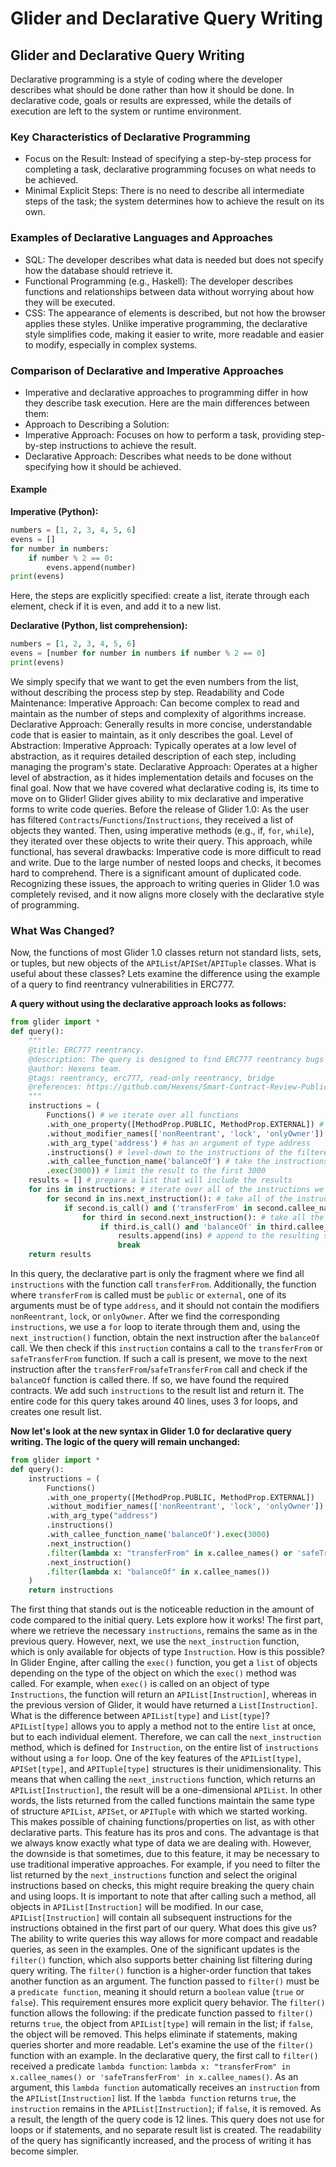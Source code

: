 # Glider and Declarative Query Writing

## Glider and Declarative Query Writing

Declarative programming is a style of coding where the developer describes what should be done rather than how it should be done. In declarative code, goals or results are expressed, while the details of execution are left to the system or runtime environment.

### Key Characteristics of Declarative Programming

* Focus on the Result: Instead of specifying a step-by-step process for completing a task, declarative programming focuses on what needs to be achieved.
* Minimal Explicit Steps: There is no need to describe all intermediate steps of the task; the system determines how to achieve the result on its own.

### Examples of Declarative Languages and Approaches

* SQL: The developer describes what data is needed but does not specify how the database should retrieve it.
* Functional Programming (e.g., Haskell): The developer describes functions and relationships between data without worrying about how they will be executed.
* CSS: The appearance of elements is described, but not how the browser applies these styles. Unlike imperative programming, the declarative style simplifies code, making it easier to write, more readable and easier to modify, especially in complex systems.

### Comparison of Declarative and Imperative Approaches

* Imperative and declarative approaches to programming differ in how they describe task execution. Here are the main differences between them:
* Approach to Describing a Solution:
* Imperative Approach: Focuses on how to perform a task, providing step-by-step instructions to achieve the result.
* Declarative Approach: Describes what needs to be done without specifying how it should be achieved.

#### Example

**Imperative (Python):**

```python
numbers = [1, 2, 3, 4, 5, 6]
evens = []
for number in numbers:
    if number % 2 == 0:
        evens.append(number)
print(evens)
```

Here, the steps are explicitly specified: create a list, iterate through each element, check if it is even, and add it to a new list.

**Declarative (Python, list comprehension):**

```python
numbers = [1, 2, 3, 4, 5, 6]
evens = [number for number in numbers if number % 2 == 0]
print(evens)
```

We simply specify that we want to get the even numbers from the list, without describing the process step by step. Readability and Code Maintenance: Imperative Approach: Can become complex to read and maintain as the number of steps and complexity of algorithms increase. Declarative Approach: Generally results in more concise, understandable code that is easier to maintain, as it only describes the goal. Level of Abstraction: Imperative Approach: Typically operates at a low level of abstraction, as it requires detailed description of each step, including managing the program's state. Declarative Approach: Operates at a higher level of abstraction, as it hides implementation details and focuses on the final goal. Now that we have covered what declarative coding is, its time to move on to Glider! Glider gives ability to mix declarative and imperative forms to write code queries. Before the release of Glider 1.0: As the user has filtered `Contracts`/`Functions`/`Instructions`, they received a list of objects they wanted. Then, using imperative methods (e.g., if, `for`, `while`), they iterated over these objects to write their query. This approach, while functional, has several drawbacks: Imperative code is more difficult to read and write. Due to the large number of nested loops and checks, it becomes hard to comprehend. There is a significant amount of duplicated code. Recognizing these issues, the approach to writing queries in Glider 1.0 was completely revised, and it now aligns more closely with the declarative style of programming.

### What Was Changed?

Now, the functions of most Glider 1.0 classes return not standard lists, sets, or tuples, but new objects of the `APIList`/`APISet`/`APITuple` classes. What is useful about these classes? Lets examine the difference using the example of a query to find reentrancy vulnerabilities in ERC777.

**A query without using the declarative approach looks as follows:**

```python
from glider import *
def query():
    """
    @title: ERC777 reentrancy.
    @description: The query is designed to find ERC777 reentrancy bugs in contracts, the pattern looks like this.
    @author: Hexens team.
    @tags: reentrancy, erc777, read-only reentrancy, bridge
    @references: https://github.com/Hexens/Smart-Contract-Review-Public-Reports/blob/main/Hexens_Polygon_zkEVM_PUBLIC_27.02.23.pdf
    """
    instructions = (
        Functions() # we iterate over all functions
        .with_one_property([MethodProp.PUBLIC, MethodProp.EXTERNAL]) # filter only public and external
        .without_modifier_names(['nonReentrant', 'lock', 'onlyOwner']) # filter out the ones with these modifiers
        .with_arg_type('address') # has an argument of type address
        .instructions() # level-down to the instructions of the filtered functions
        .with_callee_function_name('balanceOf') # take the instructions that have a balanceOf call
        .exec(3000)) # limit the result to the first 3000
    results = [] # prepare a list that will include the results
    for ins in instructions: # iterate over all of the instructions we got
        for second in ins.next_instruction(): # take all of the instructions that come after our balanceOf instruction in the CFG graph
            if second.is_call() and ('transferFrom' in second.callee_names() or 'safeTransferFrom' in second.callee_names()):
                for third in second.next_instruction(): # take all the instructions that come after the transferFrom
                    if third.is_call() and 'balanceOf' in third.callee_names(): # check that we have a balanceOf once more
                        results.append(ins) # append to the resulting set
                        break
    return results
```

In this query, the declarative part is only the fragment where we find all `instructions` with the function call `transferFrom`. Additionally, the function where `transferFrom` is called must be `public` or `external`, one of its arguments must be of type `address`, and it should not contain the modifiers `nonReentrant`, `lock`, or `onlyOwner`. After we find the corresponding `instructions`, we use a `for` loop to iterate through them and, using the `next_instruction()` function, obtain the next instruction after the `balanceOf` call. We then check if this `instruction` contains a call to the `transferFrom` or `safeTransferFrom` function. If such a call is present, we move to the next instruction after the `transferFrom`/`safeTransferFrom` call and check if the `balanceOf` function is called there. If so, we have found the required contracts. We add such `instructions` to the result list and return it. The entire code for this query takes around 40 lines, uses 3 for loops, and creates one result list.

**Now let's look at the new syntax in Glider 1.0 for declarative query writing. The logic of the query will remain unchanged:**

```python
from glider import *
def query():
    instructions = (
        Functions()
        .with_one_property([MethodProp.PUBLIC, MethodProp.EXTERNAL])
        .without_modifier_names(['nonReentrant', 'lock', 'onlyOwner'])
        .with_arg_type("address")
        .instructions()
        .with_callee_function_name('balanceOf').exec(3000)
        .next_instruction()
        .filter(lambda x: "transferFrom" in x.callee_names() or 'safeTransferFrom' in x.callee_names())
        .next_instruction()
        .filter(lambda x: "balanceOf" in x.callee_names())
    )
    return instructions
```

The first thing that stands out is the noticeable reduction in the amount of code compared to the initial query. Lets explore how it works! The first part, where we retrieve the necessary `instructions`, remains the same as in the previous query. However, next, we use the `next_instruction` function, which is only available for objects of type `Instruction`. How is this possible? In Glider Engine, after calling the `exec()` function, you get a `list` of objects depending on the type of the object on which the `exec()` method was called. For example, when `exec()` is called on an object of type `Instructions`, the function will return an `APIList[Instruction]`, whereas in the previous version of Glider, it would have returned a `List[Instruction]`. What is the difference between `APIList[type]` and `List[type]`? `APIList[type]` allows you to apply a method not to the entire `list` at once, but to each individual element. Therefore, we can call the `next_instruction` method, which is defined for `Instruction`, on the entire list of `instructions` without using a `for` loop. One of the key features of the `APIList[type]`, `APISet[type]`, and `APITuple[type]` structures is their unidimensionality. This means that when calling the `next_instructions` function, which returns an `APIList[Instruction]`, the result will be a one-dimensional `APIList`. In other words, the lists returned from the called functions maintain the same type of structure `APIList`, `APISet`, or `APITuple` with which we started working. This makes possible of chaining functions/properties on list, as with other declarative parts. This feature has its pros and cons. The advantage is that we always know exactly what type of data we are dealing with. However, the downside is that sometimes, due to this feature, it may be necessary to use traditional imperative approaches. For example, if you need to filter the list returned by the `next_instructions` function and select the original instructions based on checks, this might require breaking the query chain and using loops. It is important to note that after calling such a method, all objects in `APIList[Instruction]` will be modified. In our case, `APIList[Instruction]` will contain all subsequent instructions for the instructions obtained in the first part of our query. What does this give us? The ability to write queries this way allows for more compact and readable queries, as seen in the examples. One of the significant updates is the `filter()` function, which also supports better chaining list filtering during query writing. The `filter()` function is a higher-order function that takes another function as an argument. The function passed to `filter()` must be a `predicate function`, meaning it should return a `boolean` value (`true` or `false`). This requirement ensures more explicit query behavior. The `filter()` function allows the following: if the predicate function passed to `filter()` returns `true`, the object from `APIList[type]` will remain in the list; if `false`, the object will be removed. This helps eliminate if statements, making queries shorter and more readable. Let's examine the use of the `filter()` function with an example. In the declarative query, the first call to `filter()` received a predicate `lambda function`: `lambda x: "transferFrom" in x.callee_names() or 'safeTransferFrom' in x.callee_names()`. As an argument, this `lambda function` automatically receives an `instruction` from the `APIList[Instruction]` list. If the `lambda function` returns `true`, the `instruction` remains in the `APIList[Instruction]`; if `false`, it is removed. As a result, the length of the query code is 12 lines. This query does not use for loops or if statements, and no separate result list is created. The readability of the query has significantly increased, and the process of writing it has become simpler.
